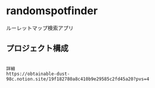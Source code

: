 # randomspotfinder

ルーレットマップ検索アプリ

## プロジェクト構成

```

詳細
https://obtainable-dust-98c.notion.site/19f182780a8c410b9e29585c2fd45a20?pvs=4
